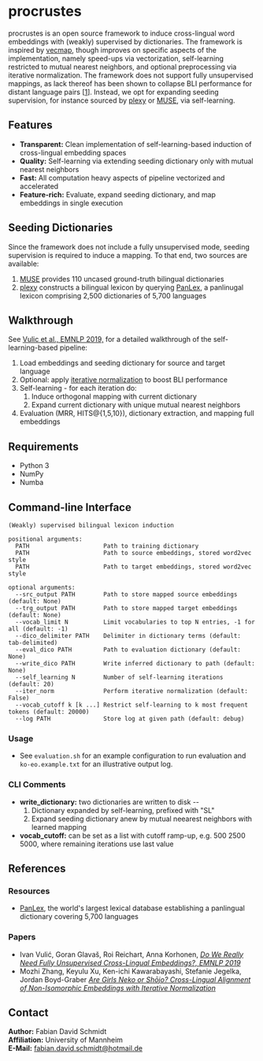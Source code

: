 # procrustes

procrustes is an open source framework to induce cross-lingual word embeddings with (weakly) supervised by dictionaries. The framework is inspired by [vecmap](https://github.com/artetxem/vecmap), though improves on specific aspects of the implementation, namely speed-ups via vectorization, self-learning restricted to mutual nearest neighbors, and optional preprocessing via iterative normalization. The framework does not support fully unsupervised mappings, as lack thereof has been shown to collapse BLI performance for distant language pairs [[1](https://arxiv.org/pdf/1909.01638.pdf)]. Instead, we opt for expanding seeding supervision, for instance sourced by [plexy](https://github.com/fdschmidt93/plexy) or [MUSE](https://github.com/facebookresearch/MUSE), via self-learning.

## Features

* **Transparent:** Clean implementation of self-learning-based induction of cross-lingual embedding spaces
* **Quality:** Self-learning via extending seeding dictionary only with mutual nearest neighbors
* **Fast:** All computation heavy aspects of pipeline vectorized and accelerated
* **Feature-rich:** Evaluate, expand seeding dictionary, and map embeddings in single execution

## Seeding Dictionaries

Since the framework does not include a fully unsupervised mode, seeding supervision is required to induce a mapping. To that end, two sources are available:

1. [MUSE](https://github.com/facebookresearch/MUSE) provides 110 uncased ground-truth bilingual dictionaries
2. [plexy](https://github.com/fdschmidt93/plexy) constructs a bilingual lexicon by querying [PanLex](https://panlex.org/), a panlinugal lexicon comprising 2,500 dictionaries of 5,700 languages

## Walkthrough
See [Vulic et al., EMNLP 2019,](https://arxiv.org/pdf/1909.01638.pdf) for a detailed walkthrough of the self-learning-based pipeline:

1. Load embeddings and seeding dictionary for source and target language
2. Optional: apply [iterative normalization](https://arxiv.org/pdf/1906.01622.pdf) to boost BLI performance
3. Self-learning - for each iteration do: 
    1. Induce orthogonal mapping with current dictionary 
    2. Expand current dictionary with unique mutual nearest neighbors
5. Evaluation (MRR, HITS@{1,5,10}), dictionary extraction, and mapping full embeddings


## Requirements

* Python 3
* NumPy
* Numba

## Command-line Interface

```
(Weakly) supervised bilingual lexicon induction

positional arguments:
  PATH                     Path to training dictionary
  PATH                     Path to source embeddings, stored word2vec style
  PATH                     Path to target embeddings, stored word2vec style

optional arguments:
  --src_output PATH        Path to store mapped source embeddings (default: None)
  --trg_output PATH        Path to store mapped target embeddings (default: None)
  --vocab_limit N          Limit vocabularies to top N entries, -1 for all (default: -1)
  --dico_delimiter PATH    Delimiter in dictionary terms (default: tab-delimited)
  --eval_dico PATH         Path to evaluation dictionary (default: None)
  --write_dico PATH        Write inferred dictionary to path (default: None)
  --self_learning N        Number of self-learning iterations (default: 20)
  --iter_norm              Perform iterative normalization (default: False)
  --vocab_cutoff k [k ...] Restrict self-learning to k most frequent tokens (default: 20000)
  --log PATH               Store log at given path (default: debug)
```
### Usage
* See `evaluation.sh` for an example configuration to run evaluation and `ko-eo.example.txt` for an illustrative output log.

### CLI Comments 
* **write_dictionary:** two dictionaries are written to disk -- 
    1. Dictionary expanded by self-learning, prefixed with "SL"
    2. Expand seeding dictionary anew by mutual neearest neighbors with learned mapping
* **vocab_cutoff:** can be set as a list with cutoff ramp-up, e.g. 500 2500 5000, where remaining iterations use last value

## References
 
### Resources
* [PanLex](https://panlex.org/), the world's largest lexical database establishing a panlingual dictionary covering 5,700 languages

### Papers
* Ivan Vulić, Goran Glavaš, Roi Reichart, Anna Korhonen, [*Do We Really Need Fully Unsupervised Cross-Lingual Embeddings?, EMNLP 2019*](https://arxiv.org/abs/1909.01638)
* Mozhi Zhang, Keyulu Xu, Ken-ichi Kawarabayashi, Stefanie Jegelka, Jordan Boyd-Graber [*Are Girls Neko or Shōjo? Cross-Lingual Alignment of Non-Isomorphic Embeddings with Iterative Normalization*](https://arxiv.org/abs/1909.01638)

## Contact

**Author:** Fabian David Schmidt\
**Affiliation:** University of Mannheim\
**E-Mail:** fabian.david.schmidt@hotmail.de
